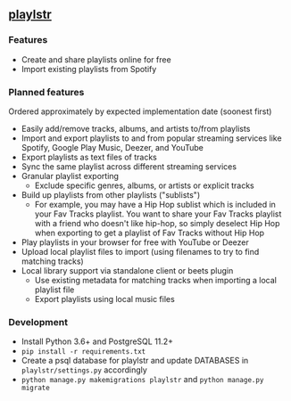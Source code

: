## [playlstr](http://playlstr.me)
### Features
- Create and share playlists online for free
- Import existing playlists from Spotify
### Planned features
Ordered approximately by expected implementation date (soonest first)
- Easily add/remove tracks, albums, and artists to/from playlists
- Import and export playlists to and from popular streaming services like Spotify, Google Play Music, Deezer, and YouTube
- Export playlists as text files of tracks
- Sync the same playlist across different streaming services
- Granular playlist exporting
    - Exclude specific genres, albums, or artists or explicit tracks
- Build up playlists from other playlists ("sublists")
    - For example, you may have a Hip Hop sublist which is included in your Fav Tracks playlist. You want to share your Fav Tracks playlist with a friend who doesn't like hip-hop, so simply deselect Hip Hop when exporting to get a playlist of Fav Tracks without Hip Hop
- Play playlists in your browser for free with YouTube or Deezer
- Upload local playlist files to import (using filenames to try to find matching tracks)
- Local library support via standalone client or beets plugin
    - Use existing metadata for matching tracks when importing a local playlist file
    - Export playlists using local music files
### Development
- Install Python 3.6+ and PostgreSQL 11.2+
- `pip install -r requirements.txt`
- Create a psql database for playlstr and update DATABASES in `playlstr/settings.py` accordingly
- `python manage.py makemigrations playlstr` and `python manage.py migrate`
